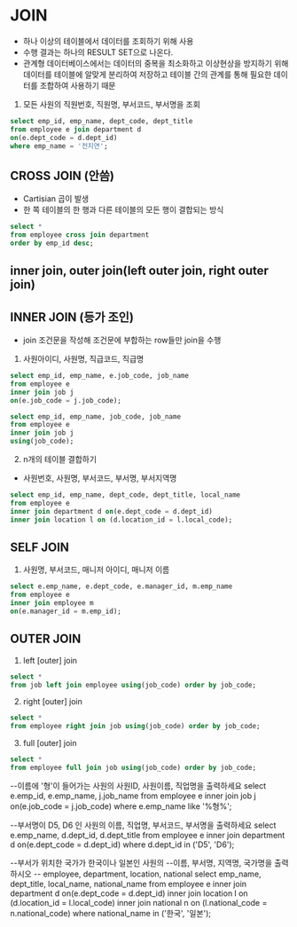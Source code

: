 # JOIN
- 하나 이상의 테이블에서 데이터를 조회하기 위해 사용
- 수행 결과는 하나의 RESULT SET으로 나온다.
- 관계형 데이터베이스에서는 데이터의 중복을 최소화하고 이상현상을 방지하기 위해 데이터를 테이블에 알맞게 분리하여 저장하고 테이블 간의 관계를 통해 필요한 데이터를 조합하여 사용하기 때문

1. 모든 사원의 직원번호, 직원명, 부서코드, 부서명을 조회

```SQL
select emp_id, emp_name, dept_code, dept_title
from employee e join department d
on(e.dept_code = d.dept_id)
where emp_name = '전지연';
```

## CROSS JOIN (안씀)
- Cartisian 곱이 발생
- 한 쪽 테이블의 한 행과 다른 테이블의 모든 행이 결합되는 방식

```SQL
select *
from employee cross join department
order by emp_id desc;
```

## inner join, outer join(left outer join, right outer join)

## INNER JOIN (등가 조인)
- join 조건문을 작성해 조건문에 부합하는 row들만 join을 수행
1. 사원아이디, 사원명, 직급코드, 직급명
```SQL
select emp_id, emp_name, e.job_code, job_name
from employee e
inner join job j
on(e.job_code = j.job_code);
```

```SQL
select emp_id, emp_name, job_code, job_name
from employee e
inner join job j
using(job_code);
```

2. n개의 테이블 결합하기
- 사원번호, 사원명, 부서코드, 부서명, 부서지역명

```SQL
select emp_id, emp_name, dept_code, dept_title, local_name
from employee e
inner join department d on(e.dept_code = d.dept_id)
inner join location l on (d.location_id = l.local_code);
```

## SELF JOIN
1. 사원명, 부서코드, 매니저 아이디, 매니저 이름

```SQL
select e.emp_name, e.dept_code, e.manager_id, m.emp_name
from employee e
inner join employee m
on(e.manager_id = m.emp_id);
```

## OUTER JOIN
1. left [outer] join

```SQL
select *
from job left join employee using(job_code) order by job_code;
```

2. right [outer] join

```SQL
select *
from employee right join job using(job_code) order by job_code;
```

3. full [outer] join

```SQL
select *
from employee full join job using(job_code) order by job_code;
```

--이름에 '형'이 들어가는 사원의 사원ID, 사원이름, 직업명을 출력하세요
select e.emp_id, e.emp_name, j.job_name 
from employee e 
inner join job j
on(e.job_code = j.job_code)
where e.emp_name like '%형%';

--부서명이 D5, D6 인 사원의 이름, 직업명, 부서코드, 부서명을 출력하세요
select e.emp_name, d.dept_id, d.dept_title 
from employee e 
inner join department d
on(e.dept_code = d.dept_id)
where d.dept_id in ('D5', 'D6');

--부서가 위치한 국가가 한국이나 일본인 사원의
--이름, 부서명, 지역명, 국가명을 출력하시오
-- employee, department, location, national
select emp_name, dept_title, local_name, national_name
from employee e
inner join department d on(e.dept_code = d.dept_id)
inner join location l on (d.location_id = l.local_code)
inner join national n on (l.national_code = n.national_code)
where national_name in ('한국', '일본');